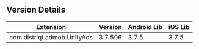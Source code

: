 ## Version Details

| Extension | Version | Android Lib | iOS Lib |
| --- | --- | --- | --- |
| com.distriqt.admob.UnityAds | 3.7.506 | 3.7.5 | 3.7.5 |
